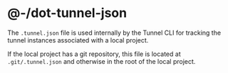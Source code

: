 # @-/dot-tunnel-json

The `.tunnel.json` file is used internally by the Tunnel CLI for tracking the tunnel instances associated with a local project.

If the local project has a git repository, this file is located at `.git/.tunnel.json` and otherwise in the root of the local project.
